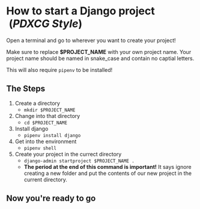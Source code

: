 # How to start a Django project &nbsp;(_PDXCG Style_)

Open a terminal and go to wherever you want to create your project!

Make sure to replace **$PROJECT_NAME** with your own project name. Your project name should be named in  snake_case and contain no captial letters.

This will also require `pipenv` to be installed!

## The Steps

1. Create a directory
    * `mkdir $PROJECT_NAME`
2. Change into that directory 
    * `cd $PROJECT_NAME`
3. Install django
    * `pipenv install django`
4. Get into the environment
    * `pipenv shell`
5. Create your project in the currect directory
    * `django-admin startproject $PROJECT_NAME .`
    * **The period at the end of this command is important!** It says ignore creating a new folder and put the contents of our new project in the current directory. 

   
   
## Now you're ready to go